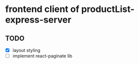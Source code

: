 # frontend client of productList-express-server

## TODO

- [x] layout styling
- [ ] implement react-paginate lib
